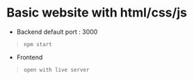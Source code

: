 # Basic website with html/css/js
- Backend default port : 3000
> ```npm start```
- Frontend
> ```open with live server```
